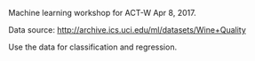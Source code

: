 Machine learning workshop for ACT-W Apr 8, 2017.

Data source: http://archive.ics.uci.edu/ml/datasets/Wine+Quality

Use the data for classification and regression.
